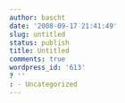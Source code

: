 ```yaml
---
author: bascht
date: '2008-09-17 21:41:49'
slug: untitled
status: publish
title: Untitled
comments: true
wordpress_id: '613'
? ''
: - Uncategorized
---
```


   


